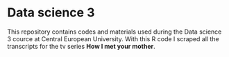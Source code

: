 # Data science 3

This repository contains codes and materials used during the Data science 3 cource at Central European University. With this R code I scraped all the transcripts for the tv series **How I met your mother**.
